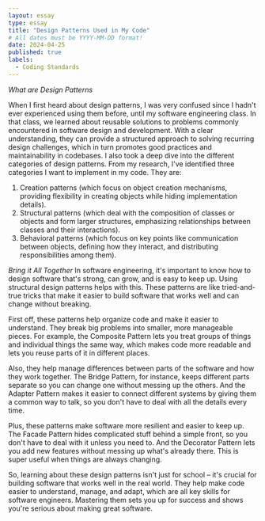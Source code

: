 ```yaml
---
layout: essay
type: essay
title: "Design Patterns Used in My Code"
# All dates must be YYYY-MM-DD format!
date: 2024-04-25
published: true
labels:
  - Coding Standards
---
```


*What are Design Patterns*

When I first heard about design patterns, I was very confused since I hadn't ever experienced 
using them before, until my software engineering class. In that class, we learned about 
reusable solutions to problems commonly encountered in software design and development. 
With a clear understanding, they can provide a structured approach to solving recurring design 
challenges, which in turn promotes good practices and maintainability in codebases. I also
took a deep dive into the different categories of design patterns. From my research, 
I've identified three categories I want to implement in my code. They are:

1. Creation patterns (which focus on object creation mechanisms, providing flexibility in 
creating objects while hiding implementation details).
2. Structural patterns (which deal with the composition of classes or objects and form 
larger structures, emphasizing relationships between classes and their interactions).
3. Behavioral patterns (which focus on key points like communication between objects, 
defining how they interact, and distributing responsibilities among them).

*Bring it All Together*
In software engineering, it's important to know how to design software that's strong, 
can grow, and is easy to keep up. Using structural design patterns helps with this. 
These patterns are like tried-and-true tricks that make it easier to build software 
that works well and can change without breaking.

First off, these patterns help organize code and make it easier to understand. 
They break big problems into smaller, more manageable pieces. For example, the 
Composite Pattern lets you treat groups of things and individual things the same way, 
which makes code more readable and lets you reuse parts of it in different places.

Also, they help manage differences between parts of the software and how they work 
together. The Bridge Pattern, for instance, keeps different parts separate so you 
can change one without messing up the others. And the Adapter Pattern makes it easier 
to connect different systems by giving them a common way to talk, so you don't have 
to deal with all the details every time.

Plus, these patterns make software more resilient and easier to keep up. The Facade 
Pattern hides complicated stuff behind a simple front, so you don't have to deal with 
it unless you need to. And the Decorator Pattern lets you add new features without 
messing up what's already there. This is super useful when things are always changing.

So, learning about these design patterns isn't just for school – it's crucial for 
building software that works well in the real world. They help make code easier to 
understand, manage, and adapt, which are all key skills for software engineers. 
Mastering them sets you up for success and shows you're serious about making great software.



